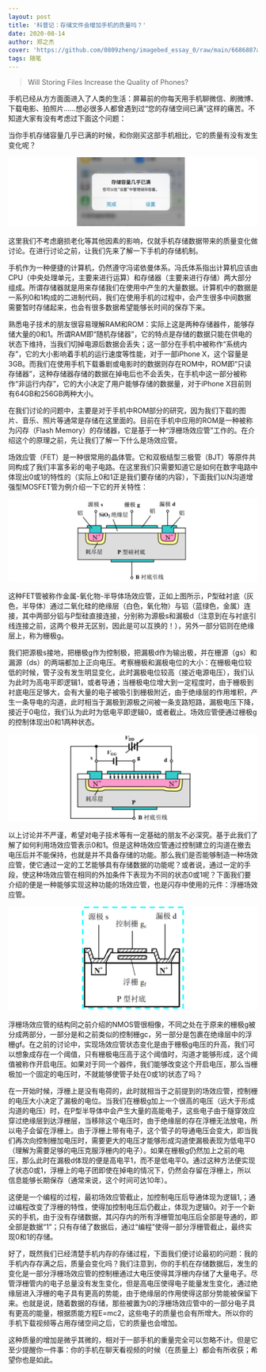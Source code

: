 ```yaml
---
layout: post
title: '科普记：存储文件会增加手机的质量吗？'
date: 2020-08-14
author: 郑之杰
cover: 'https://github.com/0809zheng/imagebed_essay_0/raw/main/6686887ad9c307b7e9ea0d14.png'
tags: 随笔
---
```


> Will Storing Files Increase the Quality of Phones?

手机已经从方方面面进入了人类的生活：屏幕前的你每天用手机聊微信、刷微博、下载电影、拍照片......想必很多人都曾遇到过“您的存储空间已满”这样的痛苦。不知道大家有没有考虑过下面这个问题：

当你手机存储容量几乎已满的时候，和你刚买这部手机相比，它的质量有没有发生变化呢？

![](https://github.com/0809zheng/imagebed_essay_0/raw/main/668687ccd9c307b7e9e8bb74.png)

这里我们不考虑磨损老化等其他因素的影响，仅就手机存储数据带来的质量变化做讨论。在进行讨论之前，让我们先来了解一下手机的存储机制。

手机作为一种便捷的计算机，仍然遵守冯诺依曼体系。冯氏体系指出计算机应该由CPU（中央处理单元，主要来进行运算）和存储器（主要来进行存储）两大部分组成。所谓存储器就是用来存储我们在使用中产生的大量数据。计算机中的数据是一系列0和1构成的二进制代码，我们在使用手机的过程中，会产生很多中间数据需要暂时存储起来，也会有很多数据希望能够长时间的保存下来。

熟悉电子技术的朋友很容易理解RAM和ROM：实际上这是两种存储器件，能够存储大量的0和1。所谓RAM即“随机存储器”，它的特点是存储的数据只能在供电的状态下维持，当我们切掉电源后数据会丢失；这一部分在手机中被称作“系统内存”，它的大小影响着手机的运行速度等性能，对于一部iPhone X，这个容量是3GB。而我们在使用手机下载番剧或电影时的数据则存在ROM中，ROM即“只读存储器”，这种存储器存储的数据在掉电后也不会丢失，在手机中这一部分被称作“非运行内存”，它的大小决定了用户能够存储的数据量，对于iPhone X目前则有64GB和256GB两种大小。

在我们讨论的问题中，主要是对于手机中ROM部分的研究，因为我们下载的图片、音乐、照片等通常是存储在这里面的。目前在手机中应用的ROM是一种被称为闪存（Flash  Memory）的存储器，它是基于一种“浮栅场效应管”工作的。在介绍这个的原理之前，先让我们了解一下什么是场效应管。

场效应管（FET）是一种很常用的晶体管。它和双极结型三极管（BJT）等原件共同构成了我们丰富多彩的电子电路。在这里我们只需要知道它是如何在数字电路中体现出0或1的特性的（实际上0和1正是我们要存储的内容），下面我们以N沟道增强型MOSFET管为例介绍一下它的开关特性：

![](https://github.com/0809zheng/imagebed_essay_0/raw/main/668687f0d9c307b7e9e901bb.png)

这种FET管被称作金属-氧化物-半导体场效应管，正如上图所示，P型硅衬底（灰色，半导体）通过二氧化硅的绝缘层（白色，氧化物）与铝（蓝绿色，金属）连接，其中两部分铝与P型硅直接连接，分别称为源极s和漏极d（注意到在与衬底引线连接之前，这两个极并无区别，因此是可以互换的！），另外一部分铝则在绝缘层上，称为栅极g。

我们把源极s接地，把栅极g作为控制极，把漏极d作为输出极，并在栅源（gs）和漏源（ds）的两端都加上正向电压。考察栅极和漏极电位的大小：在栅极电位较低的时候，管子没有发生明显变化，此时漏极电位较高（接近电源电压），我们认为此时为高电平即逻辑1，或者导通；当栅极电位增大到一定程度时，由于栅极到衬底电压足够大，会有大量的电子被吸引到栅极附近，由于绝缘层的作用堆积，产生一条导电的沟道，此时相当于漏极到源极之间被一条支路短路，漏极电压下降，接近于0电位，我们认为此时为低电平即逻辑0，或者截止。场效应管便通过栅极g的控制体现出0和1两种状态。

![](https://github.com/0809zheng/imagebed_essay_0/raw/main/66868810d9c307b7e9e93e06.png)

以上讨论并不严谨，希望对电子技术等有一定基础的朋友不必深究。基于此我们了解了如何利用场效应管表示0和1。但是这种场效应管通过控制建立的沟道在撤去电压后并不能保持，也就是并不具备存储的功能。那么我们是否能够制造一种场效应管，使它通过一定的工艺能够具有存储数据的功能呢？或者说，通过一定的手段，使这种场效应管在相同的外加条件下表现为不同的状态0或1呢？下面我们要介绍的便是一种能够实现这种功能的场效应管，也是闪存中使用的元件：浮栅场效应管。

![](https://github.com/0809zheng/imagebed_essay_0/raw/main/66868831d9c307b7e9e981e4.png)

浮栅场效应管的结构同之前介绍的NMOS管很相像，不同之处在于原来的栅极g被分成两部分，一部分是和之前类似的控制栅gc，另一部分是包裹在绝缘层中的浮栅gf。在之前的讨论中，实现场效应管状态变化是由于栅极g电压的升高，我们可以想象成存在一个阈值，只有栅极电压高于这个阈值时，沟道才能够形成，这个阈值被称作开启电压。如果对于同一个器件，我们能够改变这个开启电压，那么当栅极加一个固定的电压时，不就能够使管子处在0或1的状态了吗？

在一开始时候，浮栅上是没有电荷的，此时就相当于之前提到的场效应管，控制栅的电压大小决定了漏极的电位。当我们在栅极g加上一个很高的电压（远大于形成沟道的电压）时，在P型半导体中会产生大量的高能电子，这些电子由于隧穿效应穿过绝缘层到达浮栅层，当移除这个电压时，由于绝缘层的存在浮栅无法放电，所以电子会留在浮栅上。由于浮栅上带有电子，这个管子的导通电压会变大，即当我们再次向控制栅加电压时，需要更大的电压才能够形成沟道使漏极表现为低电平0（理解为需要足够的电压克服浮栅内的电子）。如果在栅极g仍然加上之前的电压，那么此时在漏极d体现的便是高电平1，而不是低电平0。通过这种方法便实现了状态0或1，浮栅上的电子团即使在掉电的情况下，仍然会存留在浮栅上，所以信息能够长期保存（通常来说，这个时间可达10年）。

这便是一个编程的过程，最初场效应管截止，加控制电压后导通体现为逻辑1,；通过编程改变了浮栅的特性，使得加控制电压后仍截止，体现为逻辑0。对于一个新买的手机，由于没有存储数据，其闪存内的所有浮栅管加电压后全部是导通的，即全部是数据“1”；只有存储了数据后，通过“编程”使得一部分浮栅管截止，最终实现0和1的存储。

好了，既然我们已经清楚手机内存的存储过程，下面我们便讨论最初的问题：我的手机内存存满之后，质量会变化吗？我们注意到，你的手机在存储数据后，发生的变化是一部分浮栅场效应管的控制栅通过大电压使得其浮栅内存储了大量电子。尽管浮栅管内的电子总量没有发生变化，但是高电压使得电子能量发生变化，通过绝缘层进入浮栅的电子具有更高的势能，由于绝缘层的作用使得这部分势能被保留下来。也就是说，随着数据的存储，那些被置为0的浮栅场效应管中的一部分电子具有更高的能量，根据质能方程E=mc2，这些电子的质量也会有所增大。所以你的手机下载视频等占用存储空间之后，它的质量也会增加。

这种质量的增加是微乎其微的，相对于一部手机的重量完全可以忽略不计。但是它至少提醒你一件事：你的手机在聊天看视频的时候（在质量上）都会有所收获；希望你也是如此。
